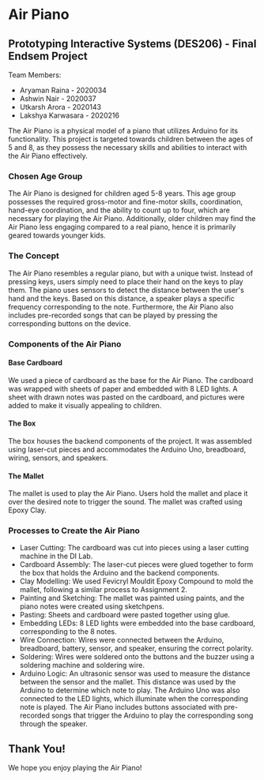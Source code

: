 # Air Piano

## Prototyping Interactive Systems (DES206) - Final Endsem Project

Team Members:
- Aryaman Raina - 2020034
- Ashwin Nair - 2020037
- Utkarsh Arora - 2020143
- Lakshya Karwasara - 2020216

The Air Piano is a physical model of a piano that utilizes Arduino for its functionality. This project is targeted towards children between the ages of 5 and 8, as they possess the necessary skills and abilities to interact with the Air Piano effectively.

### Chosen Age Group

The Air Piano is designed for children aged 5-8 years. This age group possesses the required gross-motor and fine-motor skills, coordination, hand-eye coordination, and the ability to count up to four, which are necessary for playing the Air Piano. Additionally, older children may find the Air Piano less engaging compared to a real piano, hence it is primarily geared towards younger kids.

### The Concept

The Air Piano resembles a regular piano, but with a unique twist. Instead of pressing keys, users simply need to place their hand on the keys to play them. The piano uses sensors to detect the distance between the user's hand and the keys. Based on this distance, a speaker plays a specific frequency corresponding to the note. Furthermore, the Air Piano also includes pre-recorded songs that can be played by pressing the corresponding buttons on the device.

### Components of the Air Piano

#### Base Cardboard

We used a piece of cardboard as the base for the Air Piano. The cardboard was wrapped with sheets of paper and embedded with 8 LED lights. A sheet with drawn notes was pasted on the cardboard, and pictures were added to make it visually appealing to children.

#### The Box

The box houses the backend components of the project. It was assembled using laser-cut pieces and accommodates the Arduino Uno, breadboard, wiring, sensors, and speakers.

#### The Mallet

The mallet is used to play the Air Piano. Users hold the mallet and place it over the desired note to trigger the sound. The mallet was crafted using Epoxy Clay.

### Processes to Create the Air Piano

- Laser Cutting: The cardboard was cut into pieces using a laser cutting machine in the DI Lab.
- Cardboard Assembly: The laser-cut pieces were glued together to form the box that holds the Arduino and the backend components.
- Clay Modelling: We used Fevicryl Mouldit Epoxy Compound to mold the mallet, following a similar process to Assignment 2.
- Painting and Sketching: The mallet was painted using paints, and the piano notes were created using sketchpens.
- Pasting: Sheets and cardboard were pasted together using glue.
- Embedding LEDs: 8 LED lights were embedded into the base cardboard, corresponding to the 8 notes.
- Wire Connection: Wires were connected between the Arduino, breadboard, battery, sensor, and speaker, ensuring the correct polarity.
- Soldering: Wires were soldered onto the buttons and the buzzer using a soldering machine and soldering wire.
- Arduino Logic: An ultrasonic sensor was used to measure the distance between the sensor and the mallet. This distance was used by the Arduino to determine which note to play. The Arduino Uno was also connected to the LED lights, which illuminate when the corresponding note is played. The Air Piano includes buttons associated with pre-recorded songs that trigger the Arduino to play the corresponding song through the speaker.

## Thank You!

We hope you enjoy playing the Air Piano!
